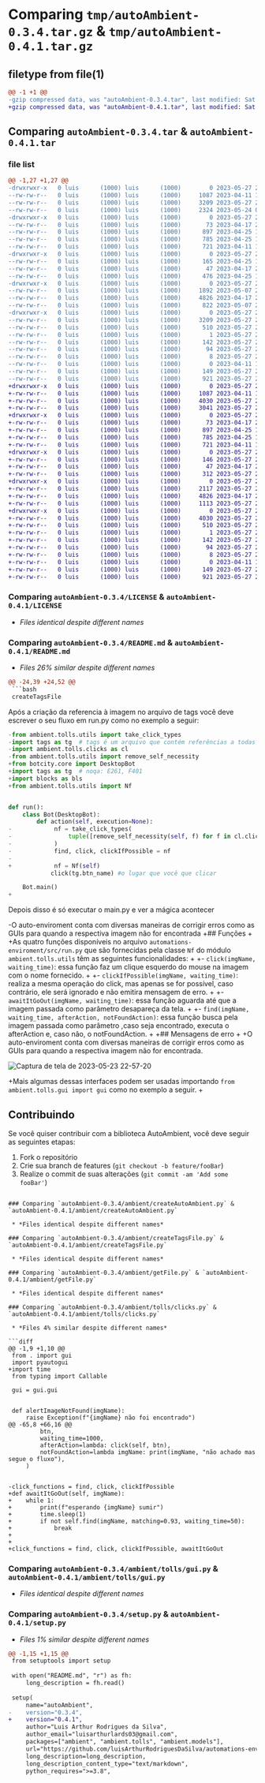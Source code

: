 # Comparing `tmp/autoAmbient-0.3.4.tar.gz` & `tmp/autoAmbient-0.4.1.tar.gz`

## filetype from file(1)

```diff
@@ -1 +1 @@
-gzip compressed data, was "autoAmbient-0.3.4.tar", last modified: Sat May 27 21:54:42 2023, max compression
+gzip compressed data, was "autoAmbient-0.4.1.tar", last modified: Sat May 27 23:45:00 2023, max compression
```

## Comparing `autoAmbient-0.3.4.tar` & `autoAmbient-0.4.1.tar`

### file list

```diff
@@ -1,27 +1,27 @@
-drwxrwxr-x   0 luis      (1000) luis      (1000)        0 2023-05-27 21:54:42.218104 autoAmbient-0.3.4/
--rw-rw-r--   0 luis      (1000) luis      (1000)     1087 2023-04-11 13:55:02.000000 autoAmbient-0.3.4/LICENSE
--rw-rw-r--   0 luis      (1000) luis      (1000)     3209 2023-05-27 21:54:42.218104 autoAmbient-0.3.4/PKG-INFO
--rw-rw-r--   0 luis      (1000) luis      (1000)     2324 2023-05-24 02:01:26.000000 autoAmbient-0.3.4/README.md
-drwxrwxr-x   0 luis      (1000) luis      (1000)        0 2023-05-27 21:54:42.214104 autoAmbient-0.3.4/ambient/
--rw-rw-r--   0 luis      (1000) luis      (1000)       73 2023-04-17 21:37:09.000000 autoAmbient-0.3.4/ambient/__init__.py
--rw-rw-r--   0 luis      (1000) luis      (1000)      897 2023-04-25 14:38:15.000000 autoAmbient-0.3.4/ambient/createAutoAmbient.py
--rw-rw-r--   0 luis      (1000) luis      (1000)      785 2023-04-25 15:08:35.000000 autoAmbient-0.3.4/ambient/createTagsFile.py
--rw-rw-r--   0 luis      (1000) luis      (1000)      721 2023-04-11 15:44:13.000000 autoAmbient-0.3.4/ambient/getFile.py
-drwxrwxr-x   0 luis      (1000) luis      (1000)        0 2023-05-27 21:54:42.214104 autoAmbient-0.3.4/ambient/models/
--rw-rw-r--   0 luis      (1000) luis      (1000)      165 2023-04-25 14:32:48.000000 autoAmbient-0.3.4/ambient/models/blocksModel.py
--rw-rw-r--   0 luis      (1000) luis      (1000)       47 2023-04-17 21:10:55.000000 autoAmbient-0.3.4/ambient/models/mainModel.py
--rw-rw-r--   0 luis      (1000) luis      (1000)      476 2023-04-25 14:56:13.000000 autoAmbient-0.3.4/ambient/models/runModel.py
-drwxrwxr-x   0 luis      (1000) luis      (1000)        0 2023-05-27 21:54:42.214104 autoAmbient-0.3.4/ambient/tolls/
--rw-rw-r--   0 luis      (1000) luis      (1000)     1892 2023-05-07 20:31:23.000000 autoAmbient-0.3.4/ambient/tolls/clicks.py
--rw-rw-r--   0 luis      (1000) luis      (1000)     4826 2023-04-17 22:02:18.000000 autoAmbient-0.3.4/ambient/tolls/gui.py
--rw-rw-r--   0 luis      (1000) luis      (1000)      822 2023-05-07 20:31:23.000000 autoAmbient-0.3.4/ambient/tolls/utils.py
-drwxrwxr-x   0 luis      (1000) luis      (1000)        0 2023-05-27 21:54:42.218104 autoAmbient-0.3.4/autoAmbient.egg-info/
--rw-rw-r--   0 luis      (1000) luis      (1000)     3209 2023-05-27 21:54:42.000000 autoAmbient-0.3.4/autoAmbient.egg-info/PKG-INFO
--rw-rw-r--   0 luis      (1000) luis      (1000)      510 2023-05-27 21:54:42.000000 autoAmbient-0.3.4/autoAmbient.egg-info/SOURCES.txt
--rw-rw-r--   0 luis      (1000) luis      (1000)        1 2023-05-27 21:54:42.000000 autoAmbient-0.3.4/autoAmbient.egg-info/dependency_links.txt
--rw-rw-r--   0 luis      (1000) luis      (1000)      142 2023-05-27 21:54:42.000000 autoAmbient-0.3.4/autoAmbient.egg-info/entry_points.txt
--rw-rw-r--   0 luis      (1000) luis      (1000)       94 2023-05-27 21:54:42.000000 autoAmbient-0.3.4/autoAmbient.egg-info/requires.txt
--rw-rw-r--   0 luis      (1000) luis      (1000)        8 2023-05-27 21:54:42.000000 autoAmbient-0.3.4/autoAmbient.egg-info/top_level.txt
--rw-rw-r--   0 luis      (1000) luis      (1000)        0 2023-04-11 14:47:07.000000 autoAmbient-0.3.4/pyproject.toml
--rw-rw-r--   0 luis      (1000) luis      (1000)      149 2023-05-27 21:54:42.218104 autoAmbient-0.3.4/setup.cfg
--rw-rw-r--   0 luis      (1000) luis      (1000)      921 2023-05-27 21:53:12.000000 autoAmbient-0.3.4/setup.py
+drwxrwxr-x   0 luis      (1000) luis      (1000)        0 2023-05-27 23:45:00.143622 autoAmbient-0.4.1/
+-rw-rw-r--   0 luis      (1000) luis      (1000)     1087 2023-04-11 13:55:02.000000 autoAmbient-0.4.1/LICENSE
+-rw-rw-r--   0 luis      (1000) luis      (1000)     4030 2023-05-27 23:45:00.143622 autoAmbient-0.4.1/PKG-INFO
+-rw-rw-r--   0 luis      (1000) luis      (1000)     3041 2023-05-27 23:23:13.000000 autoAmbient-0.4.1/README.md
+drwxrwxr-x   0 luis      (1000) luis      (1000)        0 2023-05-27 23:45:00.139622 autoAmbient-0.4.1/ambient/
+-rw-rw-r--   0 luis      (1000) luis      (1000)       73 2023-04-17 21:37:09.000000 autoAmbient-0.4.1/ambient/__init__.py
+-rw-rw-r--   0 luis      (1000) luis      (1000)      897 2023-04-25 14:38:15.000000 autoAmbient-0.4.1/ambient/createAutoAmbient.py
+-rw-rw-r--   0 luis      (1000) luis      (1000)      785 2023-04-25 15:08:35.000000 autoAmbient-0.4.1/ambient/createTagsFile.py
+-rw-rw-r--   0 luis      (1000) luis      (1000)      721 2023-04-11 15:44:13.000000 autoAmbient-0.4.1/ambient/getFile.py
+drwxrwxr-x   0 luis      (1000) luis      (1000)        0 2023-05-27 23:45:00.143622 autoAmbient-0.4.1/ambient/models/
+-rw-rw-r--   0 luis      (1000) luis      (1000)      146 2023-05-27 22:37:25.000000 autoAmbient-0.4.1/ambient/models/blocksModel.py
+-rw-rw-r--   0 luis      (1000) luis      (1000)       47 2023-04-17 21:10:55.000000 autoAmbient-0.4.1/ambient/models/mainModel.py
+-rw-rw-r--   0 luis      (1000) luis      (1000)      312 2023-05-27 23:17:15.000000 autoAmbient-0.4.1/ambient/models/runModel.py
+drwxrwxr-x   0 luis      (1000) luis      (1000)        0 2023-05-27 23:45:00.143622 autoAmbient-0.4.1/ambient/tolls/
+-rw-rw-r--   0 luis      (1000) luis      (1000)     2117 2023-05-27 22:11:56.000000 autoAmbient-0.4.1/ambient/tolls/clicks.py
+-rw-rw-r--   0 luis      (1000) luis      (1000)     4826 2023-04-17 22:02:18.000000 autoAmbient-0.4.1/ambient/tolls/gui.py
+-rw-rw-r--   0 luis      (1000) luis      (1000)     1113 2023-05-27 22:29:18.000000 autoAmbient-0.4.1/ambient/tolls/utils.py
+drwxrwxr-x   0 luis      (1000) luis      (1000)        0 2023-05-27 23:45:00.143622 autoAmbient-0.4.1/autoAmbient.egg-info/
+-rw-rw-r--   0 luis      (1000) luis      (1000)     4030 2023-05-27 23:45:00.000000 autoAmbient-0.4.1/autoAmbient.egg-info/PKG-INFO
+-rw-rw-r--   0 luis      (1000) luis      (1000)      510 2023-05-27 23:45:00.000000 autoAmbient-0.4.1/autoAmbient.egg-info/SOURCES.txt
+-rw-rw-r--   0 luis      (1000) luis      (1000)        1 2023-05-27 23:45:00.000000 autoAmbient-0.4.1/autoAmbient.egg-info/dependency_links.txt
+-rw-rw-r--   0 luis      (1000) luis      (1000)      142 2023-05-27 23:45:00.000000 autoAmbient-0.4.1/autoAmbient.egg-info/entry_points.txt
+-rw-rw-r--   0 luis      (1000) luis      (1000)       94 2023-05-27 23:45:00.000000 autoAmbient-0.4.1/autoAmbient.egg-info/requires.txt
+-rw-rw-r--   0 luis      (1000) luis      (1000)        8 2023-05-27 23:45:00.000000 autoAmbient-0.4.1/autoAmbient.egg-info/top_level.txt
+-rw-rw-r--   0 luis      (1000) luis      (1000)        0 2023-04-11 14:47:07.000000 autoAmbient-0.4.1/pyproject.toml
+-rw-rw-r--   0 luis      (1000) luis      (1000)      149 2023-05-27 23:45:00.143622 autoAmbient-0.4.1/setup.cfg
+-rw-rw-r--   0 luis      (1000) luis      (1000)      921 2023-05-27 23:43:29.000000 autoAmbient-0.4.1/setup.py
```

### Comparing `autoAmbient-0.3.4/LICENSE` & `autoAmbient-0.4.1/LICENSE`

 * *Files identical despite different names*

### Comparing `autoAmbient-0.3.4/README.md` & `autoAmbient-0.4.1/README.md`

 * *Files 26% similar despite different names*

```diff
@@ -24,39 +24,52 @@
 ```bash
 createTagsFile
 ```
 
 Após a criação da referencia à imagem no arquivo de tags você deve escrever o seu fluxo em run.py como no exemplo a seguir:
 
 ```python
-from ambient.tolls.utils import take_click_types
-import tags as tg  # tags é um arquivo que contém referências a todas as imagens
-import ambient.tolls.clicks as cl
-from ambient.tolls.utils import remove_self_necessity
+from botcity.core import DesktopBot
+import tags as tg  # noqa: E261, F401
+import blocks as bls
+from ambient.tolls.utils import Nf
 
 
 def run():
     class Bot(DesktopBot):
         def action(self, execution=None):
-            nf = take_click_types(
-                tuple([remove_self_necessity(self, f) for f in cl.click_functions])
-            )
-            find, click, clickIfPossible = nf
-
+            nf = Nf(self)
             click(tg.btn_name) #o lugar que você que clicar
 
     Bot.main()
+
 ```
 
 Depois disso é só executar o main.py e ver a mágica acontecer
 
-O auto-enviroment conta com diversas maneiras de corrigir erros como as GUIs para quando a respectiva imagem não for encontrada
+## Funções
+
+As quatro funções disponíveis no arquivo `automations-enviroment/src/run.py` que são fornecidas pela classe `Nf` do módulo `ambient.tolls.utils` têm as seguintes funcionalidades:
+
+- `click(imgName, waiting_time)`: essa função faz um clique esquerdo do mouse na imagem com o nome fornecido.
+
+- `clickIfPossible(imgName, waiting_time)`: realiza a mesma operação do click, mas apenas se for possível, caso contrário, ele será ignorado e não emitira mensagem de erro.
+
+- `awaitItGoOut(imgName, waiting_time)`: essa função aguarda até que a imagem passada como parâmetro desapareça da tela.
+
+- `find(imgName, waiting_time, afterAction, notFoundAction)`: essa função busca pela imagem passada como parâmetro ,caso seja encontrado, executa o afterAction e, caso não, o notFoundAction.
+
+## Mensagens de erro
+
+O auto-enviroment conta com diversas maneiras de corrigir erros como as GUIs para quando a respectiva imagem não for encontrada.
 
 ![Captura de tela de 2023-05-23 22-57-20](https://github.com/luisArthurRodriguesDaSilva/auto-enviroment/assets/66787949/76c89f66-bcfa-432e-83c6-85bb2e56d766)
 
+Mais algumas dessas interfaces podem ser usadas importando `from ambient.tolls.gui import gui` como no exemplo a seguir.
+
 ## Contribuindo
 
 Se você quiser contribuir com a biblioteca AutoAmbient, você deve seguir as seguintes etapas:
 
 1. Fork o repositório
 2. Crie sua branch de features (`git checkout -b feature/fooBar`)
 3. Realize o commit de suas alterações (`git commit -am 'Add some fooBar'`)
```

### Comparing `autoAmbient-0.3.4/ambient/createAutoAmbient.py` & `autoAmbient-0.4.1/ambient/createAutoAmbient.py`

 * *Files identical despite different names*

### Comparing `autoAmbient-0.3.4/ambient/createTagsFile.py` & `autoAmbient-0.4.1/ambient/createTagsFile.py`

 * *Files identical despite different names*

### Comparing `autoAmbient-0.3.4/ambient/getFile.py` & `autoAmbient-0.4.1/ambient/getFile.py`

 * *Files identical despite different names*

### Comparing `autoAmbient-0.3.4/ambient/tolls/clicks.py` & `autoAmbient-0.4.1/ambient/tolls/clicks.py`

 * *Files 4% similar despite different names*

```diff
@@ -1,9 +1,10 @@
 from . import gui
 import pyautogui
+import time
 from typing import Callable
 
 gui = gui.gui
 
 
 def alertImageNotFound(imgName):
     raise Exception(f"{imgName} não foi encontrado")
@@ -65,8 +66,16 @@
         btn,
         waiting_time=1000,
         afterAction=lambda: click(self, btn),
         notFoundAction=lambda imgName: print(imgName, "não achado mas segue o fluxo"),
     )
 
 
-click_functions = find, click, clickIfPossible
+def awaitItGoOut(self, imgName):
+    while 1:
+        print(f"esperando {imgName} sumir")
+        time.sleep(1)
+        if not self.find(imgName, matching=0.93, waiting_time=50):
+            break
+
+
+click_functions = find, click, clickIfPossible, awaitItGoOut
```

### Comparing `autoAmbient-0.3.4/ambient/tolls/gui.py` & `autoAmbient-0.4.1/ambient/tolls/gui.py`

 * *Files identical despite different names*

### Comparing `autoAmbient-0.3.4/setup.py` & `autoAmbient-0.4.1/setup.py`

 * *Files 1% similar despite different names*

```diff
@@ -1,15 +1,15 @@
 from setuptools import setup
 
 with open("README.md", "r") as fh:
     long_description = fh.read()
 
 setup(
     name="autoAmbient",
-    version="0.3.4",
+    version="0.4.1",
     author="Luis Arthur Rodrigues da Silva",
     author_email="luisarthurlards03@gmail.com",
     packages=["ambient", "ambient.tolls", "ambient.models"],
     url="https://github.com/luisArthurRodriguesDaSilva/automations-enviroment",
     long_description=long_description,
     long_description_content_type="text/markdown",
     python_requires=">=3.8",
```

